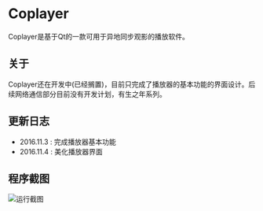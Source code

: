 # Coplayer
Coplayer是基于Qt的一款可用于异地同步观影的播放软件。

## 关于
Coplayer还在开发中(已经搁置)，目前只完成了播放器的基本功能的界面设计。后续网络通信部分目前没有开发计划，有生之年系列。

## 更新日志
- 2016.11.3 : 完成播放器基本功能
- 2016.11.4 : 美化播放器界面

## 程序截图
![运行截图](https://github.com/WalkingFrog/CoPlayer/blob/master/other/processing.png)
